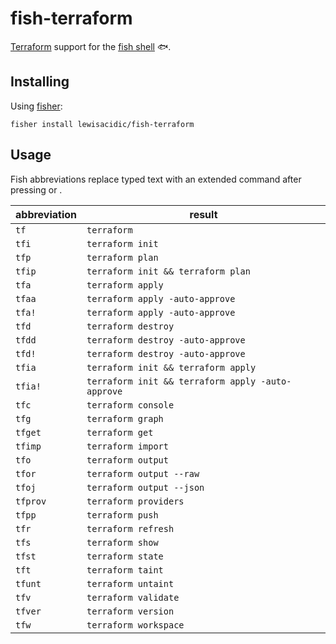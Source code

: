 # fish-terraform

[Terraform](https://www.terraform.io) support for the [fish shell](https://fishshell.com) 🐟.

## Installing

Using [fisher](https://github.com/jorgebucaran/fisher):

```fish
fisher install lewisacidic/fish-terraform
```

## Usage

Fish abbreviations replace typed text with an extended command after pressing <Space> or <Enter>.

abbreviation | result
-------------|--------
`tf` | `terraform`
`tfi` | `terraform init`
`tfp` | `terraform plan`
`tfip` | `terraform init && terraform plan`
`tfa` | `terraform apply`
`tfaa` | `terraform apply -auto-approve` 
`tfa!` | `terraform apply -auto-approve` 
`tfd` | `terraform destroy`
`tfdd` | `terraform destroy -auto-approve`
`tfd!` | `terraform destroy -auto-approve`
`tfia` | `terraform init && terraform apply`
`tfia!` | `terraform init && terraform apply -auto-approve` 
`tfc` | `terraform console`
`tfg` | `terraform graph`
`tfget` | `terraform get`
`tfimp` | `terraform import`
`tfo` | `terraform output`
`tfor` | `terraform output --raw`
`tfoj` | `terraform output --json`
`tfprov` | `terraform providers`
`tfpp` | `terraform push`
`tfr` | `terraform refresh`
`tfs` | `terraform show`
`tfst` | `terraform state`
`tft` | `terraform taint`
`tfunt` | `terraform untaint`
`tfv` | `terraform validate`
`tfver` | `terraform version`
`tfw` | `terraform workspace`
